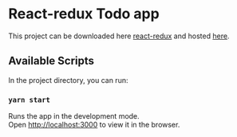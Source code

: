 # React-redux Todo app

This project can be downloaded here [react-redux](https://github.com/emmadal/reactredux) and hosted [here](htt).

## Available Scripts

In the project directory, you can run:

### `yarn start`

Runs the app in the development mode.\
Open [http://localhost:3000](http://localhost:3000) to view it in the browser.
